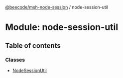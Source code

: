[@beecode/msh-node-session](../README.md) / node-session-util

# Module: node-session-util

## Table of contents

### Classes

- [NodeSessionUtil](../classes/node_session_util.NodeSessionUtil.md)
